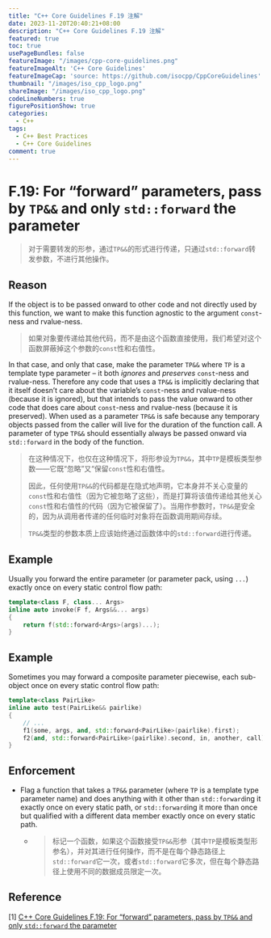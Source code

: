 ```yaml
---
title: "C++ Core Guidelines F.19 注解"
date: 2023-11-20T20:40:21+08:00
description: "C++ Core Guidelines F.19 注解"
featured: true
toc: true
usePageBundles: false
featureImage: "/images/cpp-core-guidelines.png"
featureImageAlt: 'C++ Core Guidelines'
featureImageCap: 'source: https://github.com/isocpp/CppCoreGuidelines'
thumbnail: "/images/iso_cpp_logo.png"
shareImage: "/images/iso_cpp_logo.png"
codeLineNumbers: true
figurePositionShow: true
categories:
  - C++
tags:
  - C++ Best Practices
  - C++ Core Guidelines
comment: true
---
```


# F.19: For “forward” parameters, pass by `TP&&` and only `std::forward` the parameter

>对于需要转发的形参，通过`TP&&`的形式进行传递，只通过`std::forward`转发参数，不进行其他操作。

## Reason

If the object is to be passed onward to other code and not directly used by this function, we want to make this function agnostic to the argument `const`-ness and rvalue-ness.

>如果对象要传递给其他代码，而不是由这个函数直接使用，我们希望对这个函数屏蔽掉这个参数的`const`性和右值性。

In that case, and only that case, make the parameter `TP&&` where `TP` is a template type parameter – it both *ignores* and *preserves* `const`-ness and rvalue-ness. Therefore any code that uses a `TP&&` is implicitly declaring that it itself doesn’t care about the variable’s `const`-ness and rvalue-ness (because it is ignored), but that intends to pass the value onward to other code that does care about `const`-ness and rvalue-ness (because it is preserved). When used as a parameter `TP&&` is safe because any temporary objects passed from the caller will live for the duration of the function call. A parameter of type `TP&&` should essentially always be passed onward via `std::forward` in the body of the function.

>在这种情况下，也仅在这种情况下，将形参设为`TP&&`，其中`TP`是模板类型参数——它既“忽略”又“保留`const`性和右值性。
>
>因此，任何使用`TP&&`的代码都是在隐式地声明，它本身并不关心变量的`const`性和右值性（因为它被忽略了这些），而是打算将该值传递给其他关心`const`性和右值性的代码（因为它被保留了）。当用作参数时，`TP&&`是安全的，因为从调用者传递的任何临时对象将在函数调用期间存续。
>
>`TP&&`类型的参数本质上应该始终通过函数体中的`std::forward`进行传递。

## Example

Usually you forward the entire parameter (or parameter pack, using `...`) exactly once on every static control flow path:

```c++
template<class F, class... Args>
inline auto invoke(F f, Args&&... args)
{
    return f(std::forward<Args>(args)...);
}
```

## Example

Sometimes you may forward a composite parameter piecewise, each sub-object once on every static control flow path:

```c++
template<class PairLike>
inline auto test(PairLike&& pairlike)
{
    // ...
    f1(some, args, and, std::forward<PairLike>(pairlike).first);           // forward .first
    f2(and, std::forward<PairLike>(pairlike).second, in, another, call);   // forward .second
}
```

## Enforcement

- Flag a function that takes a `TP&&` parameter (where `TP` is a template type parameter name) and does anything with it other than `std::forward`ing it exactly once on every static path, or `std::forward`ing it more than once but qualified with a different data member exactly once on every static path.

  - >标记一个函数，如果这个函数接受`TP&&`形参（其中`TP`是模板类型形参名），并对其进行任何操作，而不是在每个静态路径上`std::forward`它一次，或者`std::forward`它多次，但在每个静态路径上使用不同的数据成员限定一次。

## Reference

[1] [C++ Core Guidelines F.19: For “forward” parameters, pass by `TP&&` and only `std::forward` the parameter](https://isocpp.github.io/CppCoreGuidelines/CppCoreGuidelines#f19-for-forward-parameters-pass-by-tp-and-only-stdforward-the-parameter)
